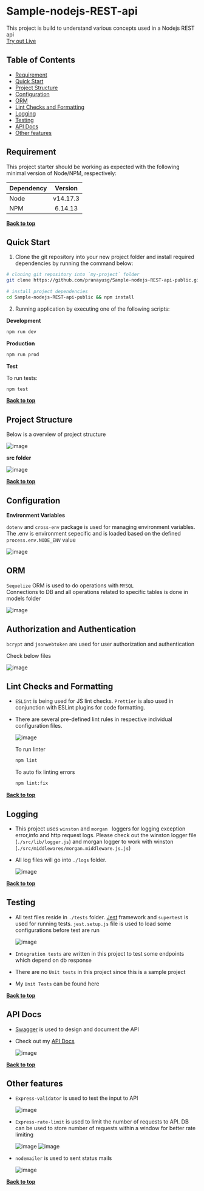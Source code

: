 # Sample-nodejs-REST-api

This project is build to understand various concepts used in a Nodejs REST api  <br />
<a href="https://sample-nodejs-rest-api.herokuapp.com/api-docs/">Try out Live<a/> <br />

## Table of Contents

- [Requirement](#requirement)
- [Quick Start](#quick-start)
- [Project Structure](#project-structure)  
- [Configuration](#configuration) 
- [ORM](#orm)
- [Lint Checks and Formatting](#lint-checks-and-formatting)
- [Logging](#logging)
- [Testing](#Testing)
- [API Docs](#api-docs)  
- [Other features](#other-features)    
  
  

## Requirement

This project starter should be working as expected with the following minimal version of Node/NPM, respectively:

| Dependency |  Version   |
| ---------- | :--------: |
| Node       |  v14.17.3  |
| NPM        |   6.14.13  |

**[Back to top](#table-of-contents)**

## Quick Start

1. Clone the git repository into your new project folder and install required dependencies by running the command below:

```bash
# cloning git repository into `my-project` folder
git clone https://github.com/pranayusg/Sample-nodejs-REST-api-public.git
  
# install project dependencies
cd Sample-nodejs-REST-api-public && npm install
```

2. Running application by executing one of the following scripts:

**Development**

```bash
npm run dev
```

**Production**

  ```bash
npm run prod
```



**Test**

  To run tests:
  
```bash
npm test
```

**[Back to top](#table-of-contents)**  
  
## Project Structure

Below is a overview of project structure

  ![image](https://user-images.githubusercontent.com/66126225/129441838-7ff6149e-2d84-4ed3-be40-1f49da4e6872.png)
  

**src folder** 

  ![image](https://user-images.githubusercontent.com/66126225/129400060-b6ec201c-ba37-4f6a-b512-550c8d142edd.png)
  
**[Back to top](#table-of-contents)**

## Configuration

**Environment Variables**
  
`dotenv` and `cross-env` package is used for managing environment variables. The .env is environment sepecific and is loaded based on the defined `process.env.NODE_ENV` value  
  
![image](https://user-images.githubusercontent.com/66126225/129401161-db0402a2-1ee6-43f4-b61e-32fd3968834c.png)
   
  
## ORM  
 `Sequelize` ORM is used to do operations with `MYSQL`  
 Connections to DB and all operations related to specific tables is done in models folder

  ![image](https://user-images.githubusercontent.com/66126225/129401730-5b35a609-9d34-4bf8-8f1d-6cf4c5a317d8.png)
  
## Authorization and Authentication
  `bcrypt` and `jsonwebtoken` are used for user authorization and authentication
  
   Check below files
  
  ![image](https://user-images.githubusercontent.com/66126225/129442998-bfe71474-ec6c-4a82-8eb4-dfdbd37fbe07.png)


## Lint Checks and Formatting

- `ESLint` is being used for JS lint checks. `Prettier` is also used in conjunction with ESLint plugins for code formatting.

- There are several pre-defined lint rules in respective individual configuration files.

  ![image](https://user-images.githubusercontent.com/66126225/129402516-a9c2aab4-cd7a-486c-a236-21ebc727ba0b.png)
  
  To run linter 
  
  ```bash
  npm lint
  ```
  
  To auto fix linting errors 
  
  ```bash
  npm lint:fix
  ```
 
**[Back to top](#table-of-contents)**  
  
## Logging

- This project uses `winston` and `morgan ` loggers for logging exception error,info and http request logs. Please check out the winston logger file (`./src/lib/logger.js`) and     morgan logger to work with winston (`./src/middlewares/morgan.middleware.js.js`)

- All log files will go into `./logs` folder.

  ![image](https://user-images.githubusercontent.com/66126225/129403317-3d3acb09-a9a4-4987-9872-21b1384465c0.png)

**[Back to top](#table-of-contents)**

  
## Testing

- All test files reside in `./tests` folder. [Jest](https://jestjs.io/) framework and `supertest` is used for running tests. `jest.setup.js` file is used to load some               configurations before test are run

  ![image](https://user-images.githubusercontent.com/66126225/129441923-6da29f46-2f09-4e4d-b8ff-1b5d6efae447.png)
  
- `Integration tests` are written in this project to test some endpoints which depend on db response
-  There are no `Unit tests`  in this project since this is a sample project
-  My `Unit Tests` can be found here

**[Back to top](#table-of-contents)**
  
## API Docs
  
- [Swagger](https://swagger.io/) is used to design and document the API
- Check out my [API Docs](https://app.swaggerhub.com/apis/pranayusg/nodejs_restapi/0.1) 
  
  ![image](https://user-images.githubusercontent.com/66126225/129442584-ae65c4ad-a07c-406d-9fe2-6e815874974f.png)

**[Back to top](#table-of-contents)**    
  
  
## Other features
  
- `Express-validator` is used to test the input to API
  
  ![image](https://user-images.githubusercontent.com/66126225/129442179-729e1bd7-1cad-4d3c-8a15-388abb45075b.png)

- `Express-rate-limit` is used to limit the number of requests to API. DB can be used to store number of requests within a window for better rate limiting
  
  ![image](https://user-images.githubusercontent.com/66126225/129442342-3d88a708-fd73-49c6-b3e1-2237e3175ba8.png)
  ![image](https://user-images.githubusercontent.com/66126225/129453534-5d98df1d-849b-4852-8186-31189d8704b0.png)

- `nodemailer` is used to sent status mails

   ![image](https://user-images.githubusercontent.com/66126225/129442453-7952dfe6-bba9-4a84-ba41-9d3cc414937e.png)

**[Back to top](#table-of-contents)**  
  
